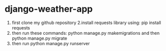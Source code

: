 # django-weather-app






1. first  clone my github repository
2.install requests library using: pip install requests
3. then run these commands:  python manage.py makemigrations and then python manage.py migrate
4. then run python manage.py runserver
